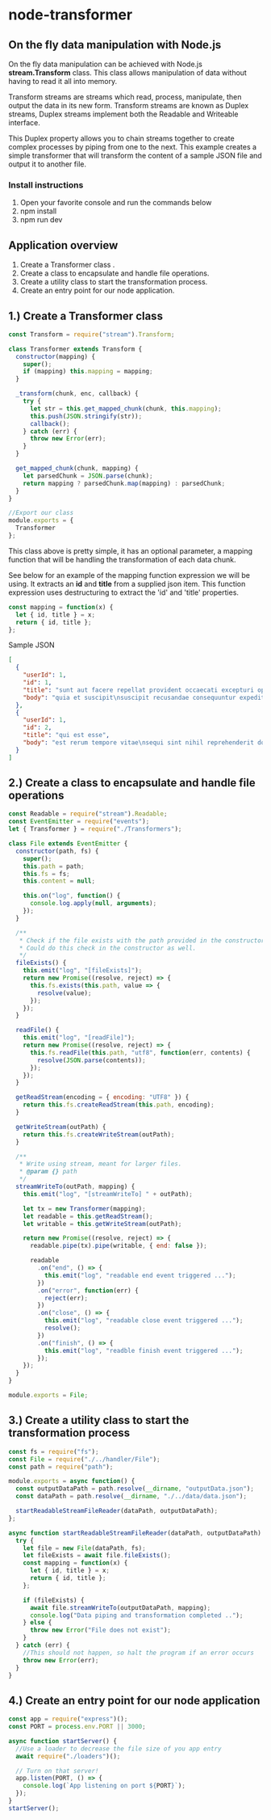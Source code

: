 # node-transformer

## On the fly data manipulation with Node.js

On the fly data manipulation can be achieved with Node.js **stream.Transform** class. This class allows manipulation of
data without having to read it all into memory.

Transform streams are streams which read, process, manipulate, then output the data in its new form.
Transform streams are known as Duplex streams, Duplex streams implement both the Readable and Writeable interface.

This Duplex property allows you to chain streams together to create complex processes by piping from one to the next.
This example creates a simple transformer that will transform the content of a sample JSON file and output it to another file.

### Install instructions

1. Open your favorite console and run the commands below
2. npm install
3. npm run dev

## Application overview

1. Create a Transformer class .
2. Create a class to encapsulate and handle file operations.
3. Create a utility class to start the transformation process.
4. Create an entry point for our node application.

## 1.) Create a Transformer class

```javascript
const Transform = require("stream").Transform;

class Transformer extends Transform {
  constructor(mapping) {
    super();
    if (mapping) this.mapping = mapping;
  }

  _transform(chunk, enc, callback) {
    try {
      let str = this.get_mapped_chunk(chunk, this.mapping);
      this.push(JSON.stringify(str));
      callback();
    } catch (err) {
      throw new Error(err);
    }
  }

  get_mapped_chunk(chunk, mapping) {
    let parsedChunk = JSON.parse(chunk);
    return mapping ? parsedChunk.map(mapping) : parsedChunk;
  }
}

//Export our class
module.exports = {
  Transformer
};
```

This class above is pretty simple, it has an optional parameter, a mapping function that will be handling the
transformation of each data chunk.

See below for an example of the mapping function expression we will be using. It extracts an **id** and **title**
from a supplied json item. This function expression uses destructuring to extract the 'id' and 'title' properties.

```javascript
const mapping = function(x) {
  let { id, title } = x;
  return { id, title };
};
```

Sample JSON

```json
[
  {
    "userId": 1,
    "id": 1,
    "title": "sunt aut facere repellat provident occaecati excepturi optio reprehenderit",
    "body": "quia et suscipit\nsuscipit recusandae consequuntur expedita et cum\nreprehenderit molestiae ut ut quas totam\nnostrum rerum est autem sunt rem eveniet architecto"
  },
  {
    "userId": 1,
    "id": 2,
    "title": "qui est esse",
    "body": "est rerum tempore vitae\nsequi sint nihil reprehenderit dolor beatae ea dolores neque\nfugiat blanditiis voluptate porro vel nihil molestiae ut reiciendis\nqui aperiam non debitis possimus qui neque nisi nulla"
  }
]
```

## 2.) Create a class to encapsulate and handle file operations

```javascript
const Readable = require("stream").Readable;
const EventEmitter = require("events");
let { Transformer } = require("./Transformers");

class File extends EventEmitter {
  constructor(path, fs) {
    super();
    this.path = path;
    this.fs = fs;
    this.content = null;

    this.on("log", function() {
      console.log.apply(null, arguments);
    });
  }

  /**
   * Check if the file exists with the path provided in the constructor.
   * Could do this check in the constructor as well.
   */
  fileExists() {
    this.emit("log", "[fileExists]");
    return new Promise((resolve, reject) => {
      this.fs.exists(this.path, value => {
        resolve(value);
      });
    });
  }

  readFile() {
    this.emit("log", "[readFile]");
    return new Promise((resolve, reject) => {
      this.fs.readFile(this.path, "utf8", function(err, contents) {
        resolve(JSON.parse(contents));
      });
    });
  }

  getReadStream(encoding = { encoding: "UTF8" }) {
    return this.fs.createReadStream(this.path, encoding);
  }

  getWriteStream(outPath) {
    return this.fs.createWriteStream(outPath);
  }

  /**
   * Write using stream, meant for larger files.
   * @param {} path
   */
  streamWriteTo(outPath, mapping) {
    this.emit("log", "[streamWriteTo] " + outPath);

    let tx = new Transformer(mapping);
    let readable = this.getReadStream();
    let writable = this.getWriteStream(outPath);

    return new Promise((resolve, reject) => {
      readable.pipe(tx).pipe(writable, { end: false });

      readable
        .on("end", () => {
          this.emit("log", "readable end event triggered ...");
        })
        .on("error", function(err) {
          reject(err);
        })
        .on("close", () => {
          this.emit("log", "readable close event triggered ...");
          resolve();
        })
        .on("finish", () => {
          this.emit("log", "readble finish event triggered ...");
        });
    });
  }
}

module.exports = File;
```

## 3.) Create a utility class to start the transformation process

```javascript
const fs = require("fs");
const File = require("./../handler/File");
const path = require("path");

module.exports = async function() {
  const outputDataPath = path.resolve(__dirname, "outputData.json");
  const dataPath = path.resolve(__dirname, "./../data/data.json");

  startReadableStreamFileReader(dataPath, outputDataPath);
};

async function startReadableStreamFileReader(dataPath, outputDataPath) {
  try {
    let file = new File(dataPath, fs);
    let fileExists = await file.fileExists();
    const mapping = function(x) {
      let { id, title } = x;
      return { id, title };
    };

    if (fileExists) {
      await file.streamWriteTo(outputDataPath, mapping);
      console.log("Data piping and transformation completed ..");
    } else {
      throw new Error("File does not exist");
    }
  } catch (err) {
    //This should not happen, so halt the program if an error occurs
    throw new Error(err);
  }
}
```

## 4.) Create an entry point for our node application

```javascript
const app = require("express")();
const PORT = process.env.PORT || 3000;

async function startServer() {
  //Use a loader to decrease the file size of you app entry
  await require("./loaders")();

  // Turn on that server!
  app.listen(PORT, () => {
    console.log(`App listening on port ${PORT}`);
  });
}
startServer();
```
